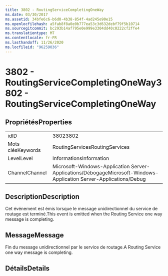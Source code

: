 ```yaml
---
title: 3802 - RoutingServiceCompletingOneWay
ms.date: 03/30/2017
ms.assetid: 34bfe6c6-b6d0-4b38-854f-4ad245e90e15
ms.openlocfilehash: a5fab8f8a0e0b777ea53c3d632debf79f5b10714
ms.sourcegitcommit: bc293b14af795e0e999e3304dd40c0222cf2ffe4
ms.translationtype: MT
ms.contentlocale: fr-FR
ms.lasthandoff: 11/26/2020
ms.locfileid: "96259036"
---
```

# <a name="3802---routingservicecompletingoneway"></a><span data-ttu-id="43a98-102">3802 - RoutingServiceCompletingOneWay</span><span class="sxs-lookup"><span data-stu-id="43a98-102">3802 - RoutingServiceCompletingOneWay</span></span>

## <a name="properties"></a><span data-ttu-id="43a98-103">Propriétés</span><span class="sxs-lookup"><span data-stu-id="43a98-103">Properties</span></span>  
  
|||  
|-|-|  
|<span data-ttu-id="43a98-104">id</span><span class="sxs-lookup"><span data-stu-id="43a98-104">ID</span></span>|<span data-ttu-id="43a98-105">3802</span><span class="sxs-lookup"><span data-stu-id="43a98-105">3802</span></span>|  
|<span data-ttu-id="43a98-106">Mots clés</span><span class="sxs-lookup"><span data-stu-id="43a98-106">Keywords</span></span>|<span data-ttu-id="43a98-107">RoutingServices</span><span class="sxs-lookup"><span data-stu-id="43a98-107">RoutingServices</span></span>|  
|<span data-ttu-id="43a98-108">Level</span><span class="sxs-lookup"><span data-stu-id="43a98-108">Level</span></span>|<span data-ttu-id="43a98-109">Informations</span><span class="sxs-lookup"><span data-stu-id="43a98-109">Information</span></span>|  
|<span data-ttu-id="43a98-110">Channel</span><span class="sxs-lookup"><span data-stu-id="43a98-110">Channel</span></span>|<span data-ttu-id="43a98-111">Microsoft-Windows-Application Server-Applications/Débogage</span><span class="sxs-lookup"><span data-stu-id="43a98-111">Microsoft-Windows-Application Server-Applications/Debug</span></span>|  
  
## <a name="description"></a><span data-ttu-id="43a98-112">Description</span><span class="sxs-lookup"><span data-stu-id="43a98-112">Description</span></span>  

 <span data-ttu-id="43a98-113">Cet événement est émis lorsque le message unidirectionnel du service de routage est terminé.</span><span class="sxs-lookup"><span data-stu-id="43a98-113">This event is emitted when the Routing Service one way message is completing.</span></span>  
  
## <a name="message"></a><span data-ttu-id="43a98-114">Message</span><span class="sxs-lookup"><span data-stu-id="43a98-114">Message</span></span>  

 <span data-ttu-id="43a98-115">Fin du message unidirectionnel par le service de routage.</span><span class="sxs-lookup"><span data-stu-id="43a98-115">A Routing Service one way message is completing.</span></span>  
  
## <a name="details"></a><span data-ttu-id="43a98-116">Détails</span><span class="sxs-lookup"><span data-stu-id="43a98-116">Details</span></span>
